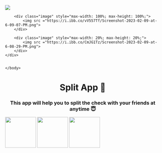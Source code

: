 <!DOCTYPE html>
<html lang="en">
<head>

<title>Modern Studio </title>



<style>
.image {
display: inline-block;
}

</style>

</head>

<body>
   <div id="banner" style="overflow: hidden; display: inline-block;">
        <div class="image" style="max-width: 20%; max-height: 20%;">
            <img src ="https://i.ibb.co/7zC5cQ8/Screenshot-2023-02-09-at-6-09-49-PM.png">
        </div>

        <div class="image" style="max-width: 100%; max-height: 100%;">
            <img src ="https://i.ibb.co/vV557Tf/Screenshot-2023-02-09-at-6-09-07-PM.png">
        </div>

        <div class="image" style="max-width: 20%; max-height: 20%;">
            <img src ="https://i.ibb.co/CmJG1Tz/Screenshot-2023-02-09-at-6-08-29-PM.png">
        </div>
    </div>


    </body>
</html>















<h1 align="center">Split App 💸</h1>
<h3 align="center">This app will help you to split the check with your friends at anytime 😇</h3>


<img width="100" src="https://i.ibb.co/7zC5cQ8/Screenshot-2023-02-09-at-6-09-49-PM.png">
<img width="100" src="https://i.ibb.co/vV557Tf/Screenshot-2023-02-09-at-6-09-07-PM.png">
<img width="100" src="https://i.ibb.co/CmJG1Tz/Screenshot-2023-02-09-at-6-08-29-PM.png">



